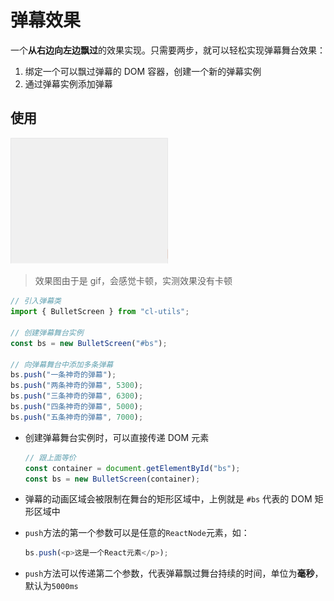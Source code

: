 # 弹幕效果

一个**从右边向左边飘过**的效果实现。只需要两步，就可以轻松实现弹幕舞台效果：

1. 绑定一个可以飘过弹幕的 DOM 容器，创建一个新的弹幕实例
2. 通过弹幕实例添加弹幕

## 使用

<p>
  <img src="../../assets/bullet-screen.gif" width="50%">
</p>

> 效果图由于是 gif，会感觉卡顿，实测效果没有卡顿

```javascript
// 引入弹幕类
import { BulletScreen } from "cl-utils";

// 创建弹幕舞台实例
const bs = new BulletScreen("#bs");

// 向弹幕舞台中添加多条弹幕
bs.push("一条神奇的弹幕");
bs.push("两条神奇的弹幕", 5300);
bs.push("三条神奇的弹幕", 6300);
bs.push("四条神奇的弹幕", 5000);
bs.push("五条神奇的弹幕", 7000);
```

- 创建弹幕舞台实例时，可以直接传递 DOM 元素

  ```javascript
  // 跟上面等价
  const container = document.getElementById("bs");
  const bs = new BulletScreen(container);
  ```

- 弹幕的动画区域会被限制在舞台的矩形区域中，上例就是 `#bs` 代表的 DOM 矩形区域中
- `push`方法的第一个参数可以是任意的`ReactNode`元素，如：

  ```javascript
  bs.push(<p>这是一个React元素</p>);
  ```

- `push`方法可以传递第二个参数，代表弹幕飘过舞台持续的时间，单位为**毫秒**，默认为`5000ms`
